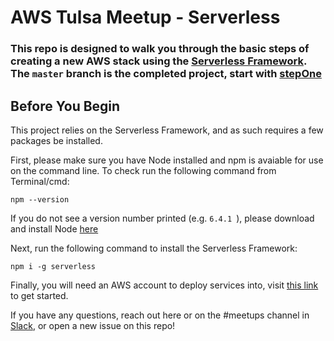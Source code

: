 # AWS Tulsa Meetup - Serverless
 ### This repo is designed to walk you through the basic steps of creating a new AWS stack using the [Serverless Framework](https://serverless.com/). The `master` branch is the completed project, start with [stepOne](https://github.com/LukeHendrick/aws-tulsa-serverless/tree/stepOne)
## Before You Begin
This project relies on the Serverless Framework, and as such requires a few packages be installed.

First, please make sure you have Node installed and npm is avaiable for use on the command line. To check run the following command from Terminal/cmd:

`npm --version`

If you do not see a version number printed (e.g. `6.4.1
`), please download and install Node [here](https://nodejs.org/en/download/)

Next, run the following command to install the Serverless Framework:

`npm i -g serverless`

Finally, you will need an AWS account to deploy services into, visit [this link](https://aws.amazon.com/free/start-your-free-trial) to get started.

If you have any questions, reach out here or on the #meetups channel in [Slack](https://awstulsa.slack.com/messages/CLWKXNDNF "https://awstulsa.slack.com/messages/CLWKXNDNF"), or open a new issue on this repo!
